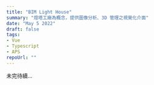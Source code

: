 ```yaml
---
title: "BIM Light House"
summary: "燈塔工廠為概念，提供圖像分析、3D 管理之視覺化介面"
date: "May 5 2022"
draft: false
tags:
- Vue
- Typescript
- APS
repoUrl: ""
---
```


未完待續...
